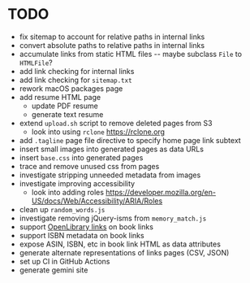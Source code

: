 # TODO

- fix sitemap to account for relative paths in internal links
- convert absolute paths to relative paths in internal links
- accumulate links from static HTML files -- maybe subclass `File` to `HTMLFile`?
- add link checking for internal links
- add link checking for `sitemap.txt`
- rework macOS packages page
- add resume HTML page
  - update PDF resume
  - generate text resume
- extend `upload.sh` script to remove deleted pages from S3
  - look into using `rclone` https://rclone.org
- add `.tagline` page file directive to specify home page link subtext
- insert small images into generated pages as data URLs
- insert `base.css` into generated pages
- trace and remove unused css from pages
- investigate stripping unneeded metadata from images
- investigate improving accessibility
  - look into adding roles https://developer.mozilla.org/en-US/docs/Web/Accessibility/ARIA/Roles
- clean up `random_words.js`
- investigate removing jQuery-isms from `memory_match.js`
- support [OpenLibrary links](https://openlibrary.org/dev/docs/api/books) on book links
- support ISBN metadata on book links
- expose ASIN, ISBN, etc in book link HTML as data attributes
- generate alternate representations of links pages (CSV, JSON)
- set up CI in GitHub Actions
- generate gemini site
